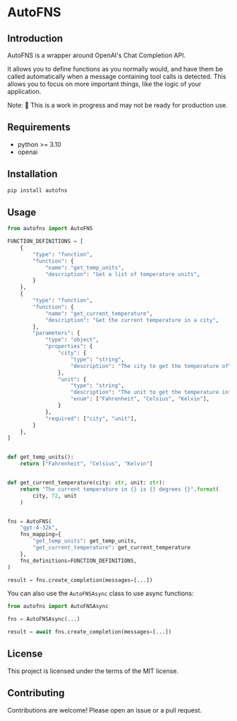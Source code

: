 # AutoFNS

## Introduction

AutoFNS is a wrapper around OpenAI's Chat Completion API. 

It allows you to define functions as you normally would, and have them be called
automatically when a message containing tool calls is detected. This allows you to focus on
more important things, like the logic of your application.

Note: 🧪 This is a work in progress and may not be ready for production use.

## Requirements

- python >= 3.10
- openai

## Installation

```bash
pip install autofns
```

## Usage

```python
from autofns import AutoFNS

FUNCTION_DEFINITIONS = [
    {
        "type": "function",
        "function": {
            "name": "get_temp_units",
            "description": "Get a list of temperature units",
        }
    },
    {
        "type": "function",
        "function": {
            "name": "get_current_temperature",
            "description": "Get the current temperature in a city",
        },
        "parameters": {
            "type": "object",
            "properties": {
                "city": {
                    "type": "string",
                    "description": "The city to get the temperature of",
                },
                "unit": {
                    "type": "string",
                    "description": "The unit to get the temperature in",
                    "enum": ["Fahrenheit", "Celsius", "Kelvin"],
                }
            },
            "required": ["city", "unit"],
        }
    },
]


def get_temp_units():
    return ["Fahrenheit", "Celsius", "Kelvin"]


def get_current_temperature(city: str, unit: str):
    return "The current temperature in {} is {} degrees {}".format(
        city, 72, unit
    )


fns = AutoFNS(
    "gpt-4-32k",
    fns_mapping={
        "get_temp_units": get_temp_units,
        "get_current_temperature": get_current_temperature
    },
    fns_definitions=FUNCTION_DEFINITIONS,
)

result = fns.create_completion(messages=[...])
```


You can also use the `AutoFNSAsync` class to use async functions:

```python
from autofns import AutoFNSAsync

fns = AutoFNSAsync(...)

result = await fns.create_completion(messages=[...])
```

## License
This project is licensed under the terms of the MIT license.

## Contributing
Contributions are welcome! Please open an issue or a pull request.